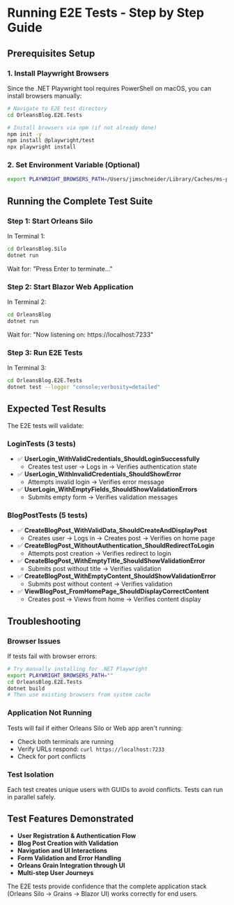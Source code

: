 # Running E2E Tests - Step by Step Guide

## Prerequisites Setup

### 1. Install Playwright Browsers
Since the .NET Playwright tool requires PowerShell on macOS, you can install browsers manually:

```bash
# Navigate to E2E test directory
cd OrleansBlog.E2E.Tests

# Install browsers via npm (if not already done)
npm init -y
npm install @playwright/test
npx playwright install
```

### 2. Set Environment Variable (Optional)
```bash
export PLAYWRIGHT_BROWSERS_PATH=/Users/jimschneider/Library/Caches/ms-playwright
```

## Running the Complete Test Suite

### Step 1: Start Orleans Silo
In Terminal 1:
```bash
cd OrleansBlog.Silo
dotnet run
```
Wait for: "Press Enter to terminate..."

### Step 2: Start Blazor Web Application  
In Terminal 2:
```bash
cd OrleansBlog
dotnet run
```
Wait for: "Now listening on: https://localhost:7233"

### Step 3: Run E2E Tests
In Terminal 3:
```bash
cd OrleansBlog.E2E.Tests
dotnet test --logger "console;verbosity=detailed"
```

## Expected Test Results

The E2E tests will validate:

### LoginTests (3 tests)
- ✅ **UserLogin_WithValidCredentials_ShouldLoginSuccessfully**
  - Creates test user → Logs in → Verifies authentication state
- ✅ **UserLogin_WithInvalidCredentials_ShouldShowError**  
  - Attempts invalid login → Verifies error message
- ✅ **UserLogin_WithEmptyFields_ShouldShowValidationErrors**
  - Submits empty form → Verifies validation messages

### BlogPostTests (5 tests)
- ✅ **CreateBlogPost_WithValidData_ShouldCreateAndDisplayPost**
  - Creates user → Logs in → Creates post → Verifies on home page
- ✅ **CreateBlogPost_WithoutAuthentication_ShouldRedirectToLogin**
  - Attempts post creation → Verifies redirect to login
- ✅ **CreateBlogPost_WithEmptyTitle_ShouldShowValidationError**
  - Submits post without title → Verifies validation
- ✅ **CreateBlogPost_WithEmptyContent_ShouldShowValidationError**
  - Submits post without content → Verifies validation  
- ✅ **ViewBlogPost_FromHomePage_ShouldDisplayCorrectContent**
  - Creates post → Views from home → Verifies content display

## Troubleshooting

### Browser Issues
If tests fail with browser errors:
```bash
# Try manually installing for .NET Playwright
export PLAYWRIGHT_BROWSERS_PATH=""
cd OrleansBlog.E2E.Tests
dotnet build
# Then use existing browsers from system cache
```

### Application Not Running
Tests will fail if either Orleans Silo or Web app aren't running:
- Check both terminals are running
- Verify URLs respond: `curl https://localhost:7233`
- Check for port conflicts

### Test Isolation
Each test creates unique users with GUIDs to avoid conflicts. Tests can run in parallel safely.

## Test Features Demonstrated

- **User Registration & Authentication Flow**
- **Blog Post Creation with Validation**
- **Navigation and UI Interactions**  
- **Form Validation and Error Handling**
- **Orleans Grain Integration through UI**
- **Multi-step User Journeys**

The E2E tests provide confidence that the complete application stack (Orleans Silo → Grains → Blazor UI) works correctly for end users.